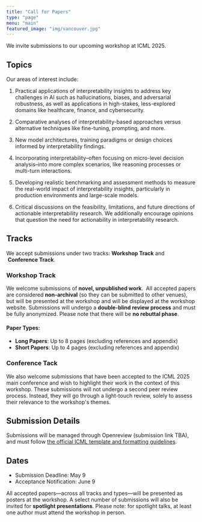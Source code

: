 ```yaml
---
title: "Call for Papers"
type: "page"
menu: "main"
featured_image: "img/vancouver.jpg"
---
```



We invite submissions to our upcoming workshop at ICML 2025. 

## Topics

Our areas of interest include:

1.  Practical applications of interpretability insights to address key challenges in AI such as hallucinations, biases, and adversarial robustness, as well as applications in high-stakes, less-explored domains like healthcare, finance, and cybersecurity.
    
2.  Comparative analyses of interpretability-based approaches versus alternative techniques like fine-tuning, prompting, and more.
    
3.  New model architectures, training paradigms or design choices informed by interpretability findings.
    
4.  Incorporating interpretability–often focusing on micro-level decision analysis–into more complex scenarios, like reasoning processes or multi-turn interactions.
    
5.  Developing realistic benchmarking and assessment methods to measure the real-world impact of interpretability insights, particularly in production environments and large-scale models.
    
6.  Critical discussions on the feasibility, limitations, and future directions of actionable interpretability research. We additionally encourage opinions that question the need for actionability in interpretability research.  
    

## Tracks

We accept submissions under two tracks: **Workshop Track** and  **Conference Track**.

### Workshop Track

We welcome submissions of **novel, unpublished work**.  All accepted papers are considered **non-archival** (so they can be submitted to other venues), but will be presented at the workshop and will be displayed at the workshop website. Submissions will undergo a **double-blind review process** and must be fully anonymized. Please note that there will be **no rebuttal phase**.

#### Paper Types:

*   **Long Papers**: Up to 8 pages (excluding references and appendix)
*   **Short Papers**: Up to 4 pages (excluding references and appendix)
    

### Conference Tack

We also welcome submissions that have been accepted to the ICML 2025 main conference and wish to highlight their work in the context of this workshop. These submissions will not undergo a second peer review process. Instead, they will go through a light-touch review, solely to assess their relevance to the workshop's themes.

## Submission Details

Submissions will be managed through [](https://chatgpt.com/c/67ea3311-42fc-800e-9882-76efa503b8c8#)Openreview (submission link TBA), and must follow [the official ICML template and formatting guidelines](https://icml.cc/Conferences/2025/AuthorInstructions).

## Dates
*  Submission Deadline: May 9 
*  Acceptance Notification: June 9

All accepted papers—across all tracks and types—will be presented as posters at the workshop. A select number of submissions will also be invited for **spotlight presentations**. Please note: for spotlight talks, at least one author must attend the workshop in person.


